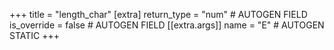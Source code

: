 +++
title = "length_char"
[extra]
return_type = "num" # AUTOGEN FIELD
is_override = false # AUTOGEN FIELD
[[extra.args]]
name = "E" # AUTOGEN STATIC
+++